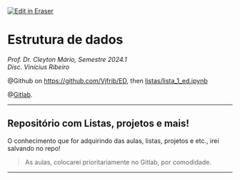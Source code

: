 <p><a target="_blank" href="https://app.eraser.io/workspace/fnPMTha9Hwwjz8WsEtCm" id="edit-in-eraser-github-link"><img alt="Edit in Eraser" src="https://firebasestorage.googleapis.com/v0/b/second-petal-295822.appspot.com/o/images%2Fgithub%2FOpen%20in%20Eraser.svg?alt=media&amp;token=968381c8-a7e7-472a-8ed6-4a6626da5501"></a></p>

# Estrutura de dados
*Prof. Dr. Cleyton Mário, Semestre 2024.1*
<br>
*Disc. Vinícius Ribeiro*

@Github on <a style="color: white; text-decoration: none;" href="https://github.com/Vjfrib/ED/">https://github.com/Vjfrib/ED</a>, then <a href="https://github.com/Vjfrib/ED/blob/main/listas/lista_1_ed.ipynb">listas/lista_1_ed.ipynb</a>

@[﻿Gitlab](https://gitlab.com/ippiki/estrutura-de-dados).

---

## Repositório com Listas, projetos e mais!
O conhecimento que for adquirindo das aulas, listas, projetos e etc., irei salvando no repo!

> As aulas, colocarei prioritariamente no Gitlab, por comodidade.

---





<!--- Eraser file: https://app.eraser.io/workspace/fnPMTha9Hwwjz8WsEtCm --->